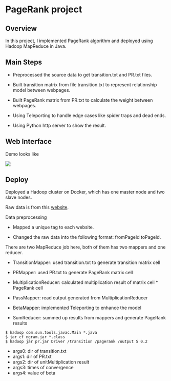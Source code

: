 # PageRank project

## Overview
In this project, I implemented PageRank algorithm and deployed using Hadoop MapReduce in Java.

## Main Steps

* Preprocessed the source data to get transition.txt and PR.txt files.

* Built transition matrix from file transition.txt to represent relationship model between webpages.

* Built PageRank matrix from PR.txt to calculate the weight between webpages.

* Using Teleporting to handle edge cases like spider traps and dead ends.

* Using Python http server to show the result.

## Web Interface

Demo looks like


![](demo.gif)

## Deploy
Deployed a Hadoop cluster on Docker, which has one master node and two slave nodes.

Raw data is from this [website](https://www.limfinity.com/ir/).

Data preprocessing

* Mapped a unique tag to each website.

* Changed the raw data into the following format: fromPageId toPageId.


There are two MapReduce job here, both of them has two mappers and one reducer.

* TransitionMapper: used transition.txt to generate transition matrix cell

* PRMapper: used PR.txt to generate PageRank matrix cell

* MultiplicationReducer: calculated multiplication result of matrix cell * PageRank cell

* PassMapper: read output generated from MultiplicationReducer

* BetaMapper: implemented Teleporting to enhance the model

* SumReducer: summed up results from mappers and generate PageRank results

```
$ hadoop com.sun.tools.javac.Main *.java
$ jar cf ngram.jar *.class
$ hadoop jar pr.jar Driver /transition /pagerank /output 5 0.2
```

* args0: dir of transition.txt
* args1: dir of PR.txt
* args2: dir of unitMultiplication result
* args3: times of convergence
* args4: value of beta
